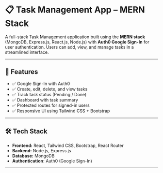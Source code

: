 # 📋 Task Management App – MERN Stack

A full-stack Task Management application built using the **MERN stack** (MongoDB, Express.js, React.js, Node.js) with **Auth0 Google Sign-In** for user authentication. Users can add, view, and manage tasks in a streamlined interface.

---

## 🚀 Features

- ✅ Google Sign-In with Auth0
- ✅ Create, edit, delete, and view tasks
- ✅ Track task status (Pending / Done)
- ✅ Dashboard with task summary
- ✅ Protected routes for signed-in users
- ✅ Responsive UI using Tailwind CSS + Bootstrap

---

## 🛠 Tech Stack

- **Frontend:** React, Tailwind CSS, Bootstrap, React Router
- **Backend:** Node.js, Express.js
- **Database:** MongoDB
- **Authentication:** Auth0 (Google Sign-In)

---

